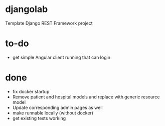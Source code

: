 # djangolab
Template Django REST Framework project

# to-do
- get simple Angular client running that can login

# done
- fix docker startup
- Remove patient and hospital models and replace with generic resource model
- Update corresponding admin pages as well
- make runnable locally (without docker)
- get existing tests working

